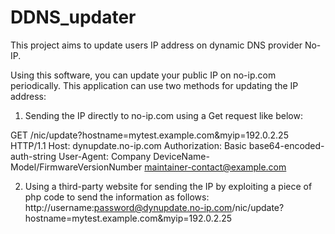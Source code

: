 # DDNS_updater
This project aims to update users IP address on dynamic DNS provider No-IP.

Using this software, you can update your public IP on no-ip.com periodically. This application can use two methods for updating the IP address:
1) Sending the IP directly to no-ip.com using a Get request like below:

GET /nic/update?hostname=mytest.example.com&myip=192.0.2.25 HTTP/1.1
Host: dynupdate.no-ip.com
Authorization: Basic base64-encoded-auth-string
User-Agent: Company DeviceName-Model/FirmwareVersionNumber maintainer-contact@example.com

2) Using a third-party website for sending the IP by exploiting a piece of php code to send the information as follows:
http://username:password@dynupdate.no-ip.com/nic/update?hostname=mytest.example.com&myip=192.0.2.25

